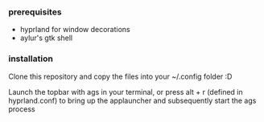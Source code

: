 ### prerequisites

- hyprland for window decorations
- aylur's gtk shell

### installation

Clone this repository and copy the files into your ~/.config folder :D

Launch the topbar with ags in your terminal, or press alt + r (defined in hyprland.conf) to bring up the applauncher and subsequently start the ags process
